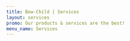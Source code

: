 ```yaml
---
title: Bow-Child | Services
layout: services
promo: Our products & services are the best!
menu_name: Services
---
```


